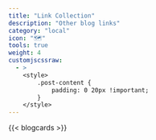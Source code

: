 ```yaml
---
title: "Link Collection"
description: "Other blog links"
category: "local"
icon: "🗺️"
tools: true
weight: 4
customjscssraw:
  - >
    <style>
        .post-content {
            padding: 0 20px !important;
        }
    </style>
---
```


{{< blogcards >}}
